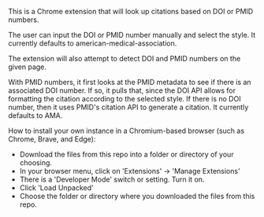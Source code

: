 This is a Chrome extension that will look up citations based on DOI or PMID numbers.

The user can input the DOI or PMID number manually and select the style. It currently defaults to american-medical-association.

The extension will also attempt to detect DOI and PMID numbers on the given page.

With PMID numbers, it first looks at the PMID metadata to see if there is an associated DOI number. If so, it pulls that, since the DOI API allows 
for formatting the citation according to the selected style. If there is no DOI number, then it uses PMID's citation API to generate a citation. 
It currently defaults to AMA.


How to install your own instance in a Chromium-based browser (such as Chrome, Brave, and Edge):
* Download the files from this repo into a folder or directory of your choosing.
* In your browser menu, click on 'Extensions' -> 'Manage Extensions'
* There is a 'Developer Mode' switch or setting. Turn it on.
* Click 'Load Unpacked'
* Choose the folder or directory where you downloaded the files from this repo.
